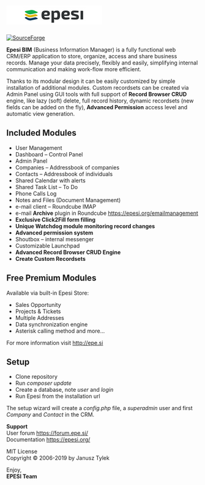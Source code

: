 ![Epesi Logo](/images/logo.png)
=
[![SourceForge](https://img.shields.io/sourceforge/dt/epesi.svg)](https://sourceforge.net/projects/epesi)

<b>Epesi BIM</b> (Business Information Manager) is a fully functional web CRM/ERP application to store, organize, access and share business records. Manage your data precisely, flexibly and easily, simplifying internal communication and making work-flow more efficient.

Thanks to its modular design it can be easily customized by simple installation of additional modules. Custom recordsets can be created via Admin Panel using GUI tools with full support of __Record Browser CRUD__ engine, like lazy (soft) delete, full record history, dynamic recordsets (new fields can be added on the fly), __Advanced Permission__ access level and automatic view generation.

## Included Modules

- User Management
- Dashboard – Control Panel
- Admin Panel
- Companies – Addressbook of companies
- Contacts – Addressbook of individuals
- Shared Calendar with alerts
- Shared Task List – To Do
- Phone Calls Log
- Notes and Files (Document Management)
- e-mail client – Roundcube IMAP
- e-mail __Archive__ plugin in Roundcube https://epesi.org/emailmanagement
- __Exclusive Click2Fill form filling__
- __Unique Watchdog module monitoring record changes__
- __Advanced permission system__
- Shoutbox – internal messenger
- Customizable Launchpad
- __Advanced Record Browser CRUD Engine__
- __Create Custom Recordsets__

## Free Premium Modules

Available via built-in Epesi Store:

- Sales Opportunity
- Projects & Tickets
- Multiple Addresses
- Data synchronization engine
- Asterisk calling method
and more...

For more information visit http://epe.si

## Setup

- Clone repository
- Run _composer update_
- Create a database, note _user_ and _login_
- Run Epesi from the installation url

The setup wizard will create a _config.php_ file, a _superadmin_ user and first _Company_ and _Contact_ in the CRM.

<b>Support</b><br />
User forum https://forum.epe.si/<br />
Documentation https://epesi.org/<br />

MIT License<br />
Copyright &copy; 2006-2019 by Janusz Tylek<br />

Enjoy,  
<b>EPESI Team</b>

